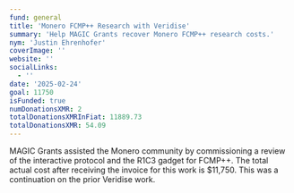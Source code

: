 ```yaml
---
fund: general
title: 'Monero FCMP++ Research with Veridise'
summary: 'Help MAGIC Grants recover Monero FCMP++ research costs.'
nym: 'Justin Ehrenhofer'
coverImage: ''
website: ''
socialLinks:
  - ''
date: '2025-02-24'
goal: 11750
isFunded: true
numDonationsXMR: 2
totalDonationsXMRInFiat: 11889.73
totalDonationsXMR: 54.09
---
```


MAGIC Grants assisted the Monero community by commissioning a review of the interactive protocol and the R1C3 gadget for FCMP++. The total actual cost after receiving the invoice for this work is $11,750. This was a continuation on the prior Veridise work.
